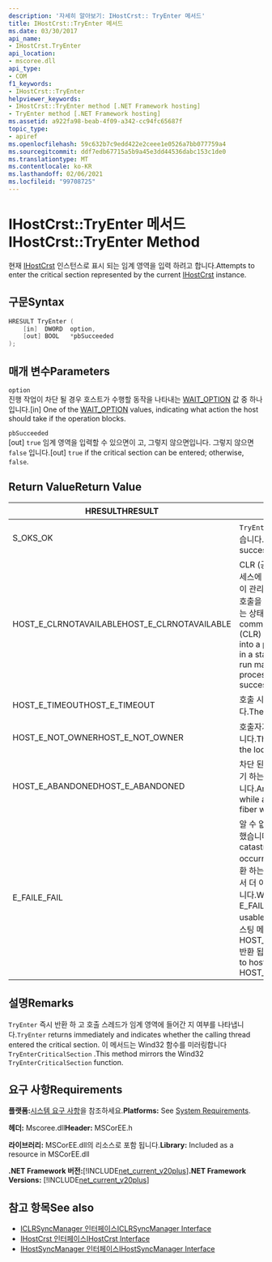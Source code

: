 ```yaml
---
description: '자세히 알아보기: IHostCrst:: TryEnter 메서드'
title: IHostCrst::TryEnter 메서드
ms.date: 03/30/2017
api_name:
- IHostCrst.TryEnter
api_location:
- mscoree.dll
api_type:
- COM
f1_keywords:
- IHostCrst::TryEnter
helpviewer_keywords:
- IHostCrst::TryEnter method [.NET Framework hosting]
- TryEnter method [.NET Framework hosting]
ms.assetid: a922fa98-beab-4f09-a342-cc94fc65687f
topic_type:
- apiref
ms.openlocfilehash: 59c632b7c9edd422e2ceee1e0526a7bb077759a4
ms.sourcegitcommit: ddf7edb67715a5b9a45e3dd44536dabc153c1de0
ms.translationtype: MT
ms.contentlocale: ko-KR
ms.lasthandoff: 02/06/2021
ms.locfileid: "99708725"
---
```

# <a name="ihostcrsttryenter-method"></a><span data-ttu-id="a2c01-103">IHostCrst::TryEnter 메서드</span><span class="sxs-lookup"><span data-stu-id="a2c01-103">IHostCrst::TryEnter Method</span></span>

<span data-ttu-id="a2c01-104">현재 [IHostCrst](ihostcrst-interface.md) 인스턴스로 표시 되는 임계 영역을 입력 하려고 합니다.</span><span class="sxs-lookup"><span data-stu-id="a2c01-104">Attempts to enter the critical section represented by the current [IHostCrst](ihostcrst-interface.md) instance.</span></span>  
  
## <a name="syntax"></a><span data-ttu-id="a2c01-105">구문</span><span class="sxs-lookup"><span data-stu-id="a2c01-105">Syntax</span></span>  
  
```cpp  
HRESULT TryEnter (  
    [in]  DWORD  option,  
    [out] BOOL   *pbSucceeded  
);  
```  
  
## <a name="parameters"></a><span data-ttu-id="a2c01-106">매개 변수</span><span class="sxs-lookup"><span data-stu-id="a2c01-106">Parameters</span></span>  

 `option`  
 <span data-ttu-id="a2c01-107">진행 작업이 차단 될 경우 호스트가 수행할 동작을 나타내는 [WAIT_OPTION](wait-option-enumeration.md) 값 중 하나입니다.</span><span class="sxs-lookup"><span data-stu-id="a2c01-107">[in] One of the [WAIT_OPTION](wait-option-enumeration.md) values, indicating what action the host should take if the operation blocks.</span></span>  
  
 `pbSucceeded`  
 <span data-ttu-id="a2c01-108">[out] `true` 임계 영역을 입력할 수 있으면이 고, 그렇지 않으면입니다. 그렇지 않으면 `false` 입니다.</span><span class="sxs-lookup"><span data-stu-id="a2c01-108">[out] `true` if the critical section can be entered; otherwise, `false`.</span></span>  
  
## <a name="return-value"></a><span data-ttu-id="a2c01-109">Return Value</span><span class="sxs-lookup"><span data-stu-id="a2c01-109">Return Value</span></span>  
  
|<span data-ttu-id="a2c01-110">HRESULT</span><span class="sxs-lookup"><span data-stu-id="a2c01-110">HRESULT</span></span>|<span data-ttu-id="a2c01-111">설명</span><span class="sxs-lookup"><span data-stu-id="a2c01-111">Description</span></span>|  
|-------------|-----------------|  
|<span data-ttu-id="a2c01-112">S_OK</span><span class="sxs-lookup"><span data-stu-id="a2c01-112">S_OK</span></span>|<span data-ttu-id="a2c01-113">`TryEnter` 성공적으로 반환 되었습니다.</span><span class="sxs-lookup"><span data-stu-id="a2c01-113">`TryEnter` returned successfully.</span></span>|  
|<span data-ttu-id="a2c01-114">HOST_E_CLRNOTAVAILABLE</span><span class="sxs-lookup"><span data-stu-id="a2c01-114">HOST_E_CLRNOTAVAILABLE</span></span>|<span data-ttu-id="a2c01-115">CLR (공용 언어 런타임)이 프로세스에 로드 되지 않았거나 CLR이 관리 코드를 실행할 수 없거나 호출을 성공적으로 처리할 수 없는 상태에 있습니다.</span><span class="sxs-lookup"><span data-stu-id="a2c01-115">The common language runtime (CLR) has not been loaded into a process, or the CLR is in a state in which it cannot run managed code or process the call successfully.</span></span>|  
|<span data-ttu-id="a2c01-116">HOST_E_TIMEOUT</span><span class="sxs-lookup"><span data-stu-id="a2c01-116">HOST_E_TIMEOUT</span></span>|<span data-ttu-id="a2c01-117">호출 시간이 초과 되었습니다.</span><span class="sxs-lookup"><span data-stu-id="a2c01-117">The call timed out.</span></span>|  
|<span data-ttu-id="a2c01-118">HOST_E_NOT_OWNER</span><span class="sxs-lookup"><span data-stu-id="a2c01-118">HOST_E_NOT_OWNER</span></span>|<span data-ttu-id="a2c01-119">호출자가 잠금을 소유 하지 않습니다.</span><span class="sxs-lookup"><span data-stu-id="a2c01-119">The caller does not own the lock.</span></span>|  
|<span data-ttu-id="a2c01-120">HOST_E_ABANDONED</span><span class="sxs-lookup"><span data-stu-id="a2c01-120">HOST_E_ABANDONED</span></span>|<span data-ttu-id="a2c01-121">차단 된 스레드나 파이버에서 대기 하는 동안 이벤트를 취소 했습니다.</span><span class="sxs-lookup"><span data-stu-id="a2c01-121">An event was canceled while a blocked thread or fiber was waiting on it.</span></span>|  
|<span data-ttu-id="a2c01-122">E_FAIL</span><span class="sxs-lookup"><span data-stu-id="a2c01-122">E_FAIL</span></span>|<span data-ttu-id="a2c01-123">알 수 없는 치명적인 오류가 발생 했습니다.</span><span class="sxs-lookup"><span data-stu-id="a2c01-123">An unknown catastrophic failure occurred.</span></span> <span data-ttu-id="a2c01-124">메서드가 E_FAIL 반환 하는 경우 해당 프로세스 내에서 더 이상 CLR을 사용할 수 없습니다.</span><span class="sxs-lookup"><span data-stu-id="a2c01-124">When a method returns E_FAIL, the CLR is no longer usable within the process.</span></span> <span data-ttu-id="a2c01-125">호스팅 메서드를 이후에 호출 하면 HOST_E_CLRNOTAVAILABLE 반환 됩니다.</span><span class="sxs-lookup"><span data-stu-id="a2c01-125">Subsequent calls to hosting methods return HOST_E_CLRNOTAVAILABLE.</span></span>|  
  
## <a name="remarks"></a><span data-ttu-id="a2c01-126">설명</span><span class="sxs-lookup"><span data-stu-id="a2c01-126">Remarks</span></span>  

 <span data-ttu-id="a2c01-127">`TryEnter` 즉시 반환 하 고 호출 스레드가 임계 영역에 들어간 지 여부를 나타냅니다.</span><span class="sxs-lookup"><span data-stu-id="a2c01-127">`TryEnter` returns immediately and indicates whether the calling thread entered the critical section.</span></span> <span data-ttu-id="a2c01-128">이 메서드는 Wind32 함수를 미러링합니다 `TryEnterCriticalSection` .</span><span class="sxs-lookup"><span data-stu-id="a2c01-128">This method mirrors the Wind32 `TryEnterCriticalSection` function.</span></span>  
  
## <a name="requirements"></a><span data-ttu-id="a2c01-129">요구 사항</span><span class="sxs-lookup"><span data-stu-id="a2c01-129">Requirements</span></span>  

 <span data-ttu-id="a2c01-130">**플랫폼:**[시스템 요구 사항](../../get-started/system-requirements.md)을 참조하세요.</span><span class="sxs-lookup"><span data-stu-id="a2c01-130">**Platforms:** See [System Requirements](../../get-started/system-requirements.md).</span></span>  
  
 <span data-ttu-id="a2c01-131">**헤더:** Mscoree.dll</span><span class="sxs-lookup"><span data-stu-id="a2c01-131">**Header:** MSCorEE.h</span></span>  
  
 <span data-ttu-id="a2c01-132">**라이브러리:** MSCorEE.dll의 리소스로 포함 됩니다.</span><span class="sxs-lookup"><span data-stu-id="a2c01-132">**Library:** Included as a resource in MSCorEE.dll</span></span>  
  
 <span data-ttu-id="a2c01-133">**.NET Framework 버전:**[!INCLUDE[net_current_v20plus](../../../../includes/net-current-v20plus-md.md)]</span><span class="sxs-lookup"><span data-stu-id="a2c01-133">**.NET Framework Versions:** [!INCLUDE[net_current_v20plus](../../../../includes/net-current-v20plus-md.md)]</span></span>  
  
## <a name="see-also"></a><span data-ttu-id="a2c01-134">참고 항목</span><span class="sxs-lookup"><span data-stu-id="a2c01-134">See also</span></span>

- [<span data-ttu-id="a2c01-135">ICLRSyncManager 인터페이스</span><span class="sxs-lookup"><span data-stu-id="a2c01-135">ICLRSyncManager Interface</span></span>](iclrsyncmanager-interface.md)
- [<span data-ttu-id="a2c01-136">IHostCrst 인터페이스</span><span class="sxs-lookup"><span data-stu-id="a2c01-136">IHostCrst Interface</span></span>](ihostcrst-interface.md)
- [<span data-ttu-id="a2c01-137">IHostSyncManager 인터페이스</span><span class="sxs-lookup"><span data-stu-id="a2c01-137">IHostSyncManager Interface</span></span>](ihostsyncmanager-interface.md)
